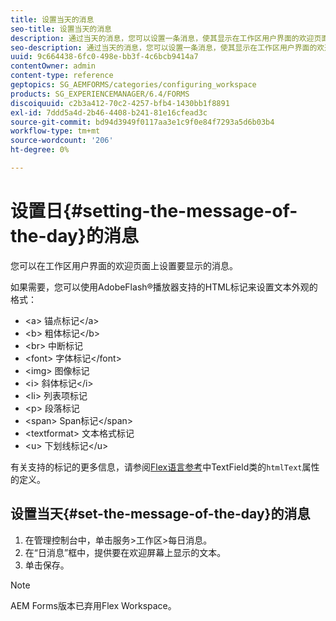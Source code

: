 ```yaml
---
title: 设置当天的消息
seo-title: 设置当天的消息
description: 通过当天的消息，您可以设置一条消息，使其显示在工作区用户界面的欢迎页面上。
seo-description: 通过当天的消息，您可以设置一条消息，使其显示在工作区用户界面的欢迎页面上。
uuid: 9c664438-6fc0-498e-bb3f-4c6bcb9414a7
contentOwner: admin
content-type: reference
geptopics: SG_AEMFORMS/categories/configuring_workspace
products: SG_EXPERIENCEMANAGER/6.4/FORMS
discoiquuid: c2b3a412-70c2-4257-bfb4-1430bb1f8891
exl-id: 7ddd5a4d-2b46-4408-b241-81e16cfead3c
source-git-commit: bd94d3949f0117aa3e1c9f0e84f7293a5d6b03b4
workflow-type: tm+mt
source-wordcount: '206'
ht-degree: 0%

---
```


# 设置日{#setting-the-message-of-the-day}的消息

您可以在工作区用户界面的欢迎页面上设置要显示的消息。

如果需要，您可以使用AdobeFlash®播放器支持的HTML标记来设置文本外观的格式：

* &lt;a> 锚点标记&lt;/a>
* &lt;b> 粗体标记&lt;/b>
* &lt;br> 中断标记
* &lt;font> 字体标记&lt;/font>
* &lt;img> 图像标记
* &lt;i> 斜体标记&lt;/i>
* &lt;li> 列表项标记
* &lt;p> 段落标记
* &lt;span> Span标记&lt;/span>
* &lt;textformat> 文本格式标记
* &lt;u> 下划线标记&lt;/u>

有关支持的标记的更多信息，请参阅[Flex语言参考](https://www.adobe.com/support/documentation/en/flex/)中TextField类的`htmlText`属性的定义。

## 设置当天{#set-the-message-of-the-day}的消息

1. 在管理控制台中，单击服务>工作区>每日消息。
1. 在“日消息”框中，提供要在欢迎屏幕上显示的文本。
1. 单击保存。

>[!NOTE]
>
>AEM Forms版本已弃用Flex Workspace。
